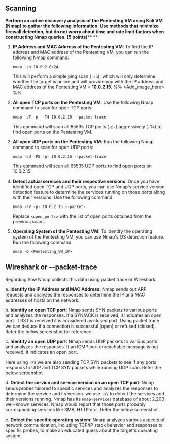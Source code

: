 ## Scanning

**Perform an active discovery analysis of the Pentesting VM using Kali VM (Nmap) to gather the following information. Use methods that minimize firewall detection, but do not worry about time and rate limit factors when constructing Nmap queries. (5 points)****
**
1. **IP Address and MAC Address of the Pentesting VM**:
   To find the IP address and MAC address of the Pentesting VM, you can run the following Nmap command:
   ```
   nmap -sn 10.0.2.0/24
   ```
   This will perform a simple ping scan (`-sn`), which will only determine whether the target is online and will provide you with the IP address and MAC address of the Pentesting VM = **10.0.2.15**.
%%    <Add_image_here> %%

2. **All open TCP ports on the Pentesting VM**:
   Use the following Nmap command to scan for open TCP ports:
   ```
   nmap -sT -p- -T4 10.0.2.15 --packet-trace
   ```
   This command will scan all 65535 TCP ports (`-p-`) aggressively (`-T4`) to find open ports on the Pentesting VM.

3. **All open UDP ports on the Pentesting VM**:
   Run the following Nmap command to scan for open UDP ports:
   ```
   nmap -sU -PS -p- 10.0.2.15 --packet-trace
   ```
   This command will scan all 65535 UDP ports to find open ports on 10.0.2.15. 

4. **Detect actual services and their respective versions**:
   Once you have identified open TCP and UDP ports, you can use Nmap's service version detection feature to determine the services running on those ports along with their versions. Use the following command:
   ```
   nmap -sV -p- 10.0.2.15 --packet-
   ```
   Replace `<open_ports>` with the list of open ports obtained from the previous scans.

5. **Operating System of the Pentesting VM**:
   To identify the operating system of the Pentesting VM, you can use Nmap's OS detection feature. Run the following command:
   ```
   nmap -O <Pentesting_VM_IP>
   ```


## Wireshark or --packet-trace
Regarding how Nmap collects this data using packet trace or Wireshark:

a. **Identify the IP Address and MAC Address**: 
Nmap sends out ARP requests and analyzes the responses to determine the IP and MAC addresses of hosts on the network.

b. **Identify an open TCP port**: 
Nmap sends SYN packets to various ports and analyzes the responses. If a SYN/ACK is received, it indicates an open port. if RST is received it is considered as closed port. Using packet trace we can deduce if a connection is successful (open) or refused (closed). Refer the below screenshot for reference.

c. **Identify an open UDP port**: 
Nmap sends UDP packets to various ports and analyzes the responses. If an ICMP port unreachable message is not received, it indicates an open port.

Here using `-PS` we are also sending TCP SYN packets to see if any ports responds to UDP and TCP SYN packets while running UDP scan. Refer the below screenshot

d. **Detect the service and service version on an open TCP port**: 
Nmap sends probes tailored to specific services and analyzes the responses to determine the service and its version. we use `-sV` to detect the services and their versions running. Nmap has its `nmap-services` database of about 2,200 well-known services, Nmap would report that those ports probably corresponding services like SMB, HTTP etc., Refer the below screenshot.

e. **Detect the specific operating system**: 
Nmap analyzes various aspects of network communication, including TCP/IP stack behavior and responses to specific probes, to make an educated guess about the target's operating system.